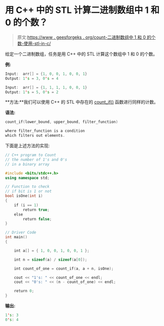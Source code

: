 # 用 C++ 中的 STL 计算二进制数组中 1 和 0 的个数？

> 原文:[https://www . geesforgeks . org/count-二进制数组中 1 和 0 的个数-使用-stl-in-c/](https://www.geeksforgeeks.org/count-the-number-of-1s-and-0s-in-a-binary-array-using-stl-in-c/)

给定一个二进制数组，任务是用 C++ 中的 STL 计算这个数组中 1 和 0 的个数。

**例:**

```cpp
Input:  arr[] = {1, 0, 0, 1, 0, 0, 1}
Output: 1's = 3, 0's = 4

Input:  arr[] = {1, 1, 1, 1, 0, 0, 1}
Output: 1's = 5, 0's = 2

```

**方法:**我们可以使用 C++ 的 STL 中存在的 [count_if()](https://www.geeksforgeeks.org/count_if-in-c/) 函数进行同样的计数。

**语法:**

```cpp
count_if(lower_bound, upper_bound, filter_function)

where filter_function is a condition
which filters out elements.

```

下面是上述方法的实现:

```cpp
// C++ program to Count
// the number of 1's and 0's
// in a binary array

#include <bits/stdc++.h>
using namespace std;

// Function to check
// if bit is 1 or not
bool isOne(int i)
{
    if (i == 1)
        return true;
    else
        return false;
}

// Driver Code
int main()
{

    int a[] = { 1, 0, 0, 1, 0, 0, 1 };

    int n = sizeof(a) / sizeof(a[0]);

    int count_of_one = count_if(a, a + n, isOne);

    cout << "1's: " << count_of_one << endl;
    cout << "0's: " << (n - count_of_one) << endl;

    return 0;
}
```

**输出:**

```cpp
1's: 3
0's: 4

```